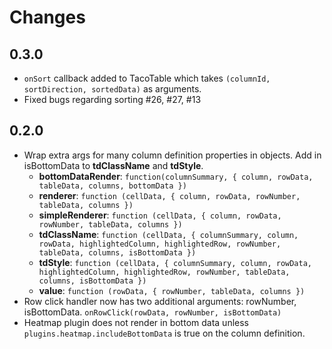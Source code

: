 # Changes

## 0.3.0
- `onSort` callback added to TacoTable which takes `(columnId, sortDirection, sortedData)` as arguments.
- Fixed bugs regarding sorting #26, #27, #13

## 0.2.0

- Wrap extra args for many column definition properties in objects. Add in isBottomData to **tdClassName** and **tdStyle**.
  - **bottomDataRender**: `function(columnSummary, { column, rowData, tableData, columns, bottomData })`
  - **renderer**: `function (cellData, { column, rowData, rowNumber, tableData, columns })`
  - **simpleRenderer**: `function (cellData, { column, rowData, rowNumber, tableData, columns })`
  - **tdClassName**: `function (cellData, { columnSummary, column, rowData, highlightedColumn, highlightedRow, rowNumber, tableData, columns, isBottomData })`
  - **tdStyle**: `function (cellData, { columnSummary, column, rowData, highlightedColumn, highlightedRow, rowNumber, tableData, columns, isBottomData })`
  - **value**: `function (rowData, { rowNumber, tableData, columns })`
- Row click handler now has two additional arguments: rowNumber, isBottomData. `onRowClick(rowData, rowNumber, isBottomData)`
- Heatmap plugin does not render in bottom data unless `plugins.heatmap.includeBottomData` is true on the column definition.
